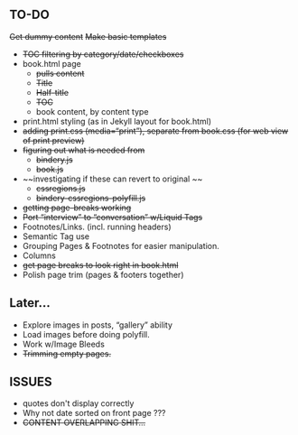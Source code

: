 ## TO-DO

~~Get dummy content~~
~~Make basic templates~~
- ~~TOC filtering by category/date/checkboxes~~
- book.html page
	- ~~pulls content~~
	- ~~Title~~
	- ~~Half-title~~
	- ~~TOC~~
	- book content, by content type
- print.html styling (as in Jekyll layout for book.html)
- ~~adding print.css (media=“print”), separate from book.css (for web view of print preview)~~
- ~~figuring out what is needed from~~
	- ~~bindery.js~~
	- ~~book.js~~
- ~~investigating if these can revert to original ~~
	- ~~cssregions.js~~
	- ~~bindery-cssregions-polyfill.js~~
- ~~getting page-breaks working~~
- ~~Port “interview” to “conversation” w/Liquid Tags~~
- Footnotes/Links. (incl. running headers)
- Semantic Tag use
- Grouping Pages & Footnotes for easier manipulation. 
- Columns
- ~~get page breaks to look right in book.html~~
- Polish page trim (pages & footers together)

## Later…

- Explore images in posts, “gallery” ability
- Load images before doing polyfill. 
- Work w/Image Bleeds
- ~~Trimming empty pages.~~

## ISSUES

- quotes don't display correctly
- Why not date sorted on front page ???
- ~~CONTENT OVERLAPPING SHIT…~~
